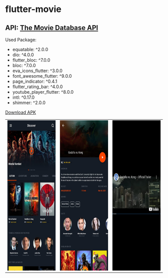 # flutter-movie

 
## API: [The Movie Database API](https://developers.themoviedb.org/3)

Used Package:
- equatable: ^2.0.0
- dio: ^4.0.0
- flutter_bloc: ^7.0.0
- bloc: ^7.0.0
- eva_icons_flutter: ^3.0.0
- font_awesome_flutter: ^9.0.0
- page_indicator: ^0.4.1
- flutter_rating_bar: ^4.0.0
- youtube_player_flutter: ^8.0.0
- intl: ^0.17.0
- shimmer: ^2.0.0

[Download APK](https://github.com/rozakia-ch/flutter-movie/raw/main/apk/app-release.apk)


<table>
   <tr>
       <td><img src="apk/ss_1.jpeg" width=270 height=480></td>
       <td><img src="apk/ss_2.jpeg" width=270 height=480></td>
       <td><img src="apk/ss_3.jpeg" width=270 height=480></td>
     </tr>
 </table>
